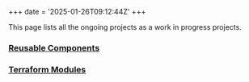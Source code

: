 +++
date = '2025-01-26T09:12:44Z'
+++

This page lists all the ongoing projects as a work in progress projects.

### [Reusable Components](./reusable-components)

### [Terraform Modules](./terraform-modules)
